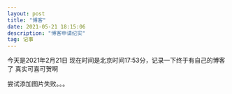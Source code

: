 ```yaml
---
layout: post
title: "博客"
date: 2021-05-21 18:15:06 
description: "博客申请纪实"
tag: 记事
---
```


今天是2021年2月21日
现在时间是北京时间17:53分，记录一下终于有自己的博客了
真实可喜可贺啊

尝试添加图片失败。。。
